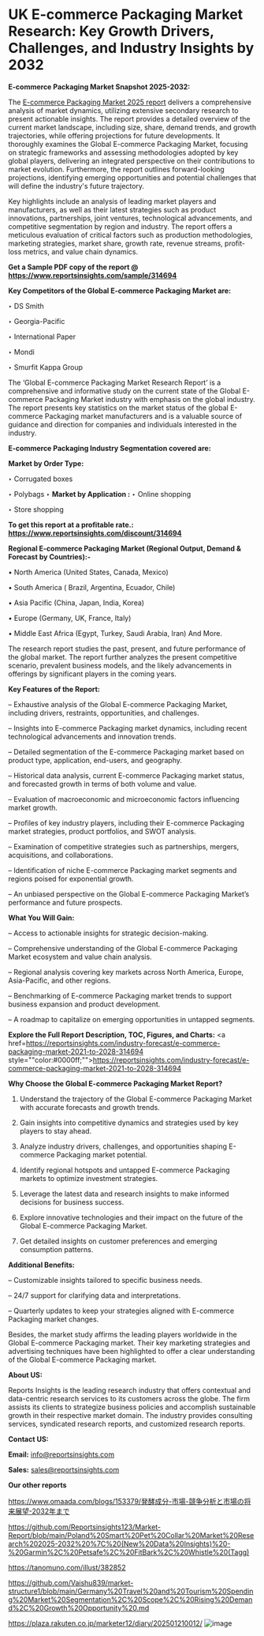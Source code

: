 # UK E-commerce Packaging Market Research: Key Growth Drivers, Challenges, and Industry Insights by 2032

<strong>E-commerce Packaging Market Snapshot 2025-2032:</strong>

The <a href=https://www.reportsinsights.com/sample/314694>E-commerce Packaging Market 2025 report</a> delivers a comprehensive analysis of market dynamics, utilizing extensive secondary research to present actionable insights. The report provides a detailed overview of the current market landscape, including size, share, demand trends, and growth trajectories, while offering projections for future developments. It thoroughly examines the Global E-commerce Packaging Market, focusing on strategic frameworks and assessing methodologies adopted by key global players, delivering an integrated perspective on their contributions to market evolution. Furthermore, the report outlines forward-looking projections, identifying emerging opportunities and potential challenges that will define the industry's future trajectory.

Key highlights include an analysis of leading market players and manufacturers, as well as their latest strategies such as product innovations, partnerships, joint ventures, technological advancements, and competitive segmentation by region and industry. The report offers a meticulous evaluation of critical factors such as production methodologies, marketing strategies, market share, growth rate, revenue streams, profit-loss metrics, and value chain dynamics.

<strong>Get a Sample PDF copy of the report @ <a href=https://www.reportsinsights.com/sample/314694 style=color:#0000ff;>https://www.reportsinsights.com/sample/314694</a></strong>

<strong>Key Competitors of the Global E-commerce Packaging Market are:</strong>

‣ DS Smith

‣ Georgia-Pacific

‣ International Paper

‣ Mondi

‣ Smurfit Kappa Group

The ‘Global E-commerce Packaging Market Research Report’ is a comprehensive and informative study on the current state of the Global E-commerce Packaging Market industry with emphasis on the global industry. The report presents key statistics on the market status of the global E-commerce Packaging market manufacturers and is a valuable source of guidance and direction for companies and individuals interested in the industry.

<strong>E-commerce Packaging Industry Segmentation covered are:</strong>

<strong>Market by Order Type: </strong>

‣ Corrugated boxes

‣ Polybags
‣ 
<strong>Market by Application :</strong>
‣ Online shopping

‣ Store shopping

<strong>To get this report at a profitable rate.: <a href=https://www.reportsinsights.com/discount/314694 style=color:#0000ff;>https://www.reportsinsights.com/discount/314694</a></strong>

<strong>Regional E-commerce Packaging Market (Regional Output, Demand &amp; Forecast by Countries):-</strong>

• North America (United States, Canada, Mexico)

• South America ( Brazil, Argentina, Ecuador, Chile)

• Asia Pacific (China, Japan, India, Korea)

• Europe (Germany, UK, France, Italy)

• Middle East Africa (Egypt, Turkey, Saudi Arabia, Iran) And More.

The research report studies the past, present, and future performance of the global market. The report further analyzes the present competitive scenario, prevalent business models, and the likely advancements in offerings by significant players in the coming years.

<strong>Key Features of the Report:</strong>

– Exhaustive analysis of the Global E-commerce Packaging Market, including drivers, restraints, opportunities, and challenges.

– Insights into E-commerce Packaging market dynamics, including recent technological advancements and innovation trends.

– Detailed segmentation of the E-commerce Packaging market based on product type, application, end-users, and geography.

– Historical data analysis, current E-commerce Packaging market status, and forecasted growth in terms of both volume and value.

– Evaluation of macroeconomic and microeconomic factors influencing market growth.

– Profiles of key industry players, including their E-commerce Packaging market strategies, product portfolios, and SWOT analysis.

– Examination of competitive strategies such as partnerships, mergers, acquisitions, and collaborations.

– Identification of niche E-commerce Packaging market segments and regions poised for exponential growth.

– An unbiased perspective on the Global E-commerce Packaging Market’s performance and future prospects.

<strong>What You Will Gain:</strong>

– Access to actionable insights for strategic decision-making.

– Comprehensive understanding of the Global E-commerce Packaging Market ecosystem and value chain analysis.

– Regional analysis covering key markets across North America, Europe, Asia-Pacific, and other regions.

– Benchmarking of E-commerce Packaging market trends to support business expansion and product development.

– A roadmap to capitalize on emerging opportunities in untapped segments.

<strong>Explore the Full Report Description, TOC, Figures, and Charts:</strong>
<a href=https://reportsinsights.com/industry-forecast/e-commerce-packaging-market-2021-to-2028-314694 style=""color:#0000ff;"">https://reportsinsights.com/industry-forecast/e-commerce-packaging-market-2021-to-2028-314694</a>

<strong>Why Choose the Global E-commerce Packaging Market Report?</strong>

1. Understand the trajectory of the Global E-commerce Packaging Market with accurate forecasts and growth trends.

2. Gain insights into competitive dynamics and strategies used by key players to stay ahead.

3. Analyze industry drivers, challenges, and opportunities shaping E-commerce Packaging market potential.

4. Identify regional hotspots and untapped E-commerce Packaging markets to optimize investment strategies.

5. Leverage the latest data and research insights to make informed decisions for business success.

6. Explore innovative technologies and their impact on the future of the Global E-commerce Packaging Market.

7. Get detailed insights on customer preferences and emerging consumption patterns.

<strong>Additional Benefits:</strong>

– Customizable insights tailored to specific business needs.

– 24/7 support for clarifying data and interpretations.

– Quarterly updates to keep your strategies aligned with E-commerce Packaging market changes.

Besides, the market study affirms the leading players worldwide in the Global E-commerce Packaging market. Their key marketing strategies and advertising techniques have been highlighted to offer a clear understanding of the Global E-commerce Packaging market.

<strong><strong>About US</strong>:</strong>

Reports Insights is the leading research industry that offers contextual and data-centric research services to its customers across the globe. The firm assists its clients to strategize business policies and accomplish sustainable growth in their respective market domain. The industry provides consulting services, syndicated research reports, and customized research reports.

<strong>Contact US:</strong>

<p class=><b>Email:</b> <a href=mailto:info@reportsinsights.com>info@reportsinsights.com</a></p>
<p class=><b>Sales:</b> <a href=mailto:sales@reportsinsights.com>sales@reportsinsights.com</a></p>

<strong>Our other reports</strong>

<a href=https://www.omaada.com/blogs/153379/発酵成分-市場-競争分析と市場の将来展望-2032年まで>https://www.omaada.com/blogs/153379/発酵成分-市場-競争分析と市場の将来展望-2032年まで</a>

<a href=https://github.com/Reportsinsights123/Market-Report/blob/main/Poland%20Smart%20Pet%20Collar%20Market%20Research%202025-2032%20%7C%20(New%20Data%20Insights)%20-%20Garmin%2C%20Petsafe%2C%20FitBark%2C%20Whistle%20(Tagg)>https://github.com/Reportsinsights123/Market-Report/blob/main/Poland%20Smart%20Pet%20Collar%20Market%20Research%202025-2032%20%7C%20(New%20Data%20Insights)%20-%20Garmin%2C%20Petsafe%2C%20FitBark%2C%20Whistle%20(Tagg)</a>

<a href=https://tanomuno.com/illust/382852>https://tanomuno.com/illust/382852</a>

<a href=https://github.com/Vaishu839/market-structure1/blob/main/Germany%20Travel%20and%20Tourism%20Spending%20Market%20Segmentation%2C%20Scope%2C%20Rising%20Demand%2C%20Growth%20Opportunity%20.md>https://github.com/Vaishu839/market-structure1/blob/main/Germany%20Travel%20and%20Tourism%20Spending%20Market%20Segmentation%2C%20Scope%2C%20Rising%20Demand%2C%20Growth%20Opportunity%20.md</a>

<a href=https://plaza.rakuten.co.jp/marketer12/diary/202501210012/>https://plaza.rakuten.co.jp/marketer12/diary/202501210012/</a>
![image](https://github.com/user-attachments/assets/e2c2cca6-2e43-406d-9f5c-88ae8099d173)
